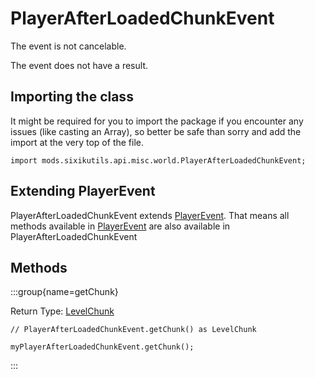 # PlayerAfterLoadedChunkEvent

The event is not cancelable.

The event does not have a result.

## Importing the class

It might be required for you to import the package if you encounter any issues (like casting an Array), so better be safe than sorry and add the import at the very top of the file.
```zenscript
import mods.sixikutils.api.misc.world.PlayerAfterLoadedChunkEvent;
```


## Extending PlayerEvent

PlayerAfterLoadedChunkEvent extends [PlayerEvent](/forge/api/event/entity/player/PlayerEvent). That means all methods available in [PlayerEvent](/forge/api/event/entity/player/PlayerEvent) are also available in PlayerAfterLoadedChunkEvent

## Methods

:::group{name=getChunk}

Return Type: [LevelChunk](/mods/sixikutils/utils/world/LevelChunk)

```zenscript
// PlayerAfterLoadedChunkEvent.getChunk() as LevelChunk

myPlayerAfterLoadedChunkEvent.getChunk();
```

:::


